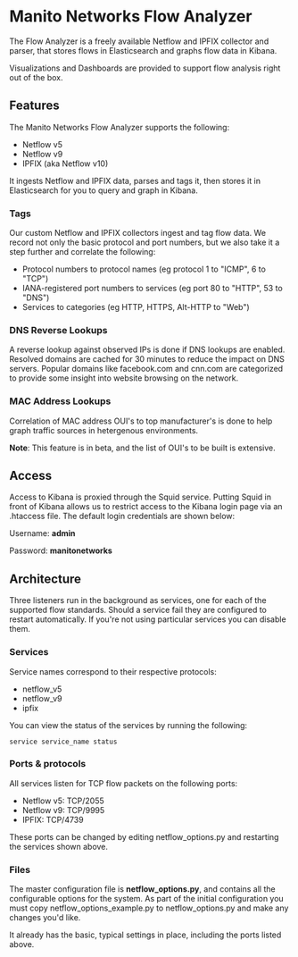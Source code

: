 # Manito Networks Flow Analyzer

The Flow Analyzer is a freely available Netflow and IPFIX collector and parser, that stores flows in Elasticsearch and graphs flow
data in Kibana. 

Visualizations and Dashboards are provided to support flow analysis right out of the box.

## Features

The Manito Networks Flow Analyzer supports the following:

- Netflow v5
- Netflow v9
- IPFIX (aka Netflow v10)

It ingests Netflow and IPFIX data, parses and tags it, then stores it in Elasticsearch for you to query and graph in Kibana.

### Tags

Our custom Netflow and IPFIX collectors ingest and tag flow data. We record not only the basic protocol and port numbers, but we 
also take it a step further and correlate the following:

- Protocol numbers to protocol names (eg protocol 1 to "ICMP", 6 to "TCP")
- IANA-registered port numbers to services (eg port 80 to "HTTP", 53 to "DNS")
- Services to categories (eg HTTP, HTTPS, Alt-HTTP to "Web")

### DNS Reverse Lookups

A reverse lookup against observed IPs is done if DNS lookups are enabled. Resolved domains are cached for 30 minutes to reduce
the impact on DNS servers. Popular domains like facebook.com and cnn.com are categorized to provide some insight into website
browsing on the network.

### MAC Address Lookups

Correlation of MAC address OUI's to top manufacturer's is done to help graph traffic sources in hetergenous environments. 

**Note**: This feature is in beta, and the list of OUI's to be built is extensive.

## Access

Access to Kibana is proxied through the Squid service. Putting Squid in front of Kibana allows us to restrict access to the
Kibana login page via an .htaccess file. The default login credentials are shown below:

Username: **admin**

Password: **manitonetworks**

## Architecture

Three listeners run in the background as services, one for each of the supported flow standards. Should a service fail they are
configured to restart automatically. If you're not using particular services you can disable them. 

### Services

Service names correspond to their respective protocols:

- netflow_v5
- netflow_v9
- ipfix

You can view the status of the services by running the following:

```
service service_name status
```

### Ports & protocols

All services listen for TCP flow packets on the following ports:

- Netflow v5:   TCP/2055
- Netflow v9:   TCP/9995
- IPFIX:        TCP/4739

These ports can be changed by editing netflow_options.py and restarting the services shown above.

### Files

The master configuration file is **netflow_options.py**, and contains all the configurable options for the system. 
As part of the initial configuration you must copy netflow_options_example.py to netflow_options.py and make any 
changes you'd like. 

It already has the basic, typical settings in place, including the ports listed above.